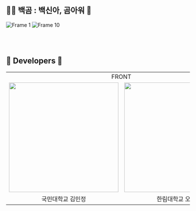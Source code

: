 
## 🐻‍❄️ 백곰 : 백신아, 곰아워 💉

![Frame 1](https://github.com/goormthon-Univ/2024_BEOTKKOTTHON_TEAM_4_FE/assets/88662427/78b1c081-17b9-4a59-b98f-2396c4a53eab)
![Frame 10](https://github.com/goormthon-Univ/2024_BEOTKKOTTHON_TEAM_4_FE/assets/88662427/4db40f3a-85b0-4c78-a557-72df45224bf1)



<br/><br/>
## 🌸   Developers  🌸 


<table style="border: 2px;" align=center>
  <tr>
    <td colspan="2" align=center> FRONT </td>
  </tr><tr>
    <td> <img style="width: 300px;" src="https://github.com/goormthon-Univ/2024_BEOTKKOTTHON_TEAM_4_FE/assets/88662427/a8b3a2b9-0761-4da8-8a79-679c12d34b67" /> </td>
    <td> <img style="width: 300px;" src="https://github.com/goormthon-Univ/2024_BEOTKKOTTHON_TEAM_4_FE/assets/88662427/5fb512b5-820d-4845-b441-a810a25f35d4" /> </td>
  </tr>
    <td align=center> 국민대학교 김민정 </td>
    <td align=center> 한림대학교 오소현 </td>
  </tr>
</table>
